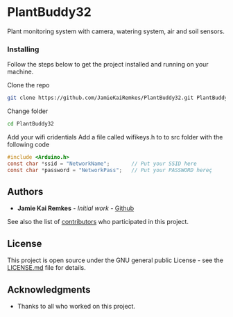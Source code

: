 # PlantBuddy32
Plant monitoring system with camera, watering system, air and soil sensors.

### Installing

Follow the steps below to get the project installed and running on your machine.

Clone the repo

```sh
git clone https://github.com/JamieKaiRemkes/PlantBuddy32.git PlantBuddy32
```

Change folder
```sh
cd PlantBuddy32
```

Add your wifi cridentials
Add a file called wifikeys.h to to src folder with the following code
```h
#include <Arduino.h>
const char *ssid = "NetworkName";	    // Put your SSID here
const char *password = "NetworkPass";   // Put your PASSWORD hereç
```

## Authors

* **Jamie Kai Remkes** - *Initial work* - [Github](https://github.com/JamieKaiRemkes)

See also the list of [contributors](https://github.com/JamieKaiRemkes/PlantBuddy32/graphs/contributors) who participated in this project.

## License

This project is open source under the GNU general public License - see the [LICENSE.md](LICENSE.md) file for details.

## Acknowledgments

* Thanks to all who worked on this project.